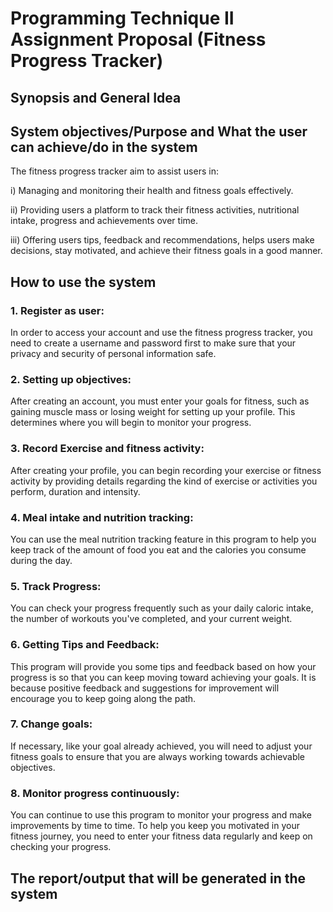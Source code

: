 # Programming Technique II Assignment Proposal (Fitness Progress Tracker)

## Synopsis and General Idea

## System objectives/Purpose and What the user can achieve/do in the system
The fitness progress tracker aim to assist users in:

i) Managing and monitoring their health and fitness goals effectively.

ii) Providing users a platform to track their fitness activities, nutritional intake, progress and achievements over time.

iii) Offering users tips, feedback and recommendations, helps users make decisions, stay motivated, and achieve their fitness goals in a good manner.

## How to use the system
### 1. Register as user: 
In order to access your account and use the fitness progress tracker, you need to create a username and password first to make sure that your privacy and security of personal information safe.
### 2. Setting up objectives:
After creating an account, you must enter your goals for fitness, such as gaining muscle mass or losing weight for setting up your profile. This determines where you will begin to monitor your progress.
### 3. Record Exercise and fitness activity:
After creating your profile, you can begin recording your exercise or fitness activity by providing details regarding the kind of exercise or activities you perform,  duration and intensity.
### 4. Meal intake and nutrition tracking:
You can use the meal nutrition tracking feature in this program to help you keep track of the amount of food you eat and the calories you consume during the day.
### 5. Track Progress:
You can check your progress frequently such as your daily caloric intake, the number of workouts you've completed, and your current weight.
### 6. Getting Tips and Feedback:
This program will provide you some tips and feedback based on how your progress is so that you can keep moving toward achieving your goals. It is because positive feedback and suggestions for improvement will encourage you to keep going along the path. 
### 7. Change goals:
If necessary, like your goal already achieved, you will need to adjust your fitness goals to ensure that you are always working towards achievable objectives.
### 8. Monitor progress continuously:
You can continue to use this program to monitor your progress and make improvements by time to time. To help you  keep you motivated in your fitness journey, you need to enter your fitness data regularly and keep on checking your progress.

## The report/output that will be generated in the system

